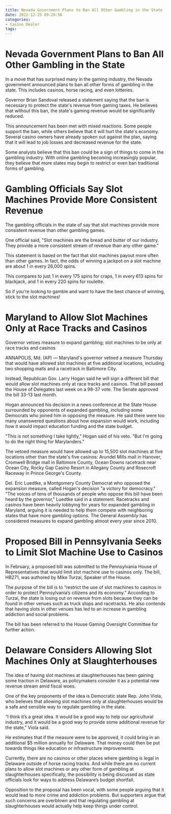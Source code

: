 ```yaml
---
title: Nevada Government Plans to Ban All Other Gambling in the State 
date: 2022-12-25 09:20:56
categories:
- Casino Dealer
tags:
---
```



#  Nevada Government Plans to Ban All Other Gambling in the State 

In a move that has surprised many in the gaming industry, the Nevada government announced plans to ban all other forms of gambling in the state. This includes casinos, horse racing, and even lotteries.

Governor Brian Sandoval released a statement saying that the ban is necessary to protect the state's revenue from gaming taxes. He believes that without this ban, the state's gaming revenue would be significantly reduced.

This announcement has been met with mixed reactions. Some people support the ban, while others believe that it will hurt the state's economy. Several casino owners have already spoken out against the plan, saying that it will lead to job losses and decreased revenue for the state.

Some analysts believe that this ban could be a sign of things to come in the gambling industry. With online gambling becoming increasingly popular, they believe that more states may begin to restrict or even ban traditional forms of gambling.

#  Gambling Officials Say Slot Machines Provide More Consistent Revenue 

The gambling officials in the state of <state> say that slot machines provide more consistent revenue than other gambling games.

One official said, "Slot machines are the bread and butter of our industry. They provide a more consistent stream of revenue than any other game."

This statement is based on the fact that slot machines payout more often than other games. In fact, the odds of winning a jackpot on a slot machine are about 1 in every 26,000 spins.

This compares to just 1 in every 175 spins for craps, 1 in every 613 spins for blackjack, and 1 in every 220 spins for roulette.

So if you're looking to gamble and want to have the best chance of winning, stick to the slot machines!

#  Maryland to Allow Slot Machines Only at Race Tracks and Casinos 

Governor vetoes measure to expand gambling; slot machines to be only at race tracks and casinos
 

ANNAPOLIS, Md. (AP) — Maryland's governor vetoed a measure Thursday that would have allowed slot machines at five additional locations, including two shopping malls and a racetrack in Baltimore City.

Instead, Republican Gov. Larry Hogan said he will sign a different bill that would allow slot machines only at race tracks and casinos. That bill passed the House of Delegates last week on a 98-37 vote. The Senate approved the bill 33-13 last month.

Hogan announced his decision in a news conference at the State House surrounded by opponents of expanded gambling, including some Democrats who joined him in opposing the measure. He said there were too many unanswered questions about how expansion would work, including how it would impact education funding and the state budget.

"This is not something I take lightly," Hogan said of his veto. "But I'm going to do the right thing for Marylanders." 

The vetoed measure would have allowed up to 15,500 slot machines at five locations other than the state's five casinos: Arundel Mills mall in Hanover, Cromwell Bridge mall in Baltimore County, Ocean Downs racetrack near Ocean City, Rocky Gap Casino Resort in Allegany County and Rosecroft Raceway in Prince George's County. 

Del. Eric Luedtke, a Montgomery County Democrat who opposed the expansion measure, called Hogan's decision "a victory for democracy." 
"The voices of tens of thousands of people who oppose this bill have been heard by the governor," Luedtke said in a statement. 
Racetracks and casinos have been heavily lobbying for years for expanded gambling in Maryland, arguing it is needed to help them compete with neighboring states that have more gambling options. The General Assembly has considered measures to expand gambling almost every year since 2010.

#  Proposed Bill in Pennsylvania Seeks to Limit Slot Machine Use to Casinos 

In February, a proposed bill was submitted to the Pennsylvania House of Representatives that would limit slot machine use to casinos only. The bill, HB271, was authored by Mike Turzai, Speaker of the House.

The purpose of the bill is to “restrict the use of slot machines to casinos in order to protect Pennsylvania’s citizens and its economy.” According to Turzai, the state is losing out on revenue from slots because they can be found in other venues such as truck stops and racetracks. He also contends that having slots in other venues has led to an increase in gambling addiction and social problems.

The bill has been referred to the House Gaming Oversight Committee for further action.

#  Delaware Considers Allowing Slot Machines Only at Slaughterhouses

The idea of having slot machines at slaughterhouses has been gaining some traction in Delaware, as policymakers consider it as a potential new revenue stream amid fiscal woes.

One of the key proponents of the idea is Democratic state Rep. John Viola, who believes that allowing slot machines only at slaughterhouses would be a safe and sensible way to regulate gambling in the state.

“I think it’s a great idea. It would be a good way to help our agricultural industry, and it would be a good way to provide some additional revenue for the state,” Viola said.

He estimates that if the measure were to be approved, it could bring in an additional $5 million annually for Delaware. That money could then be put towards things like education or infrastructure improvements.

Currently, there are no casinos or other places where gambling is legal in Delaware outside of horse racing tracks. And while there are no current plans to allow slot machines or any other form of gambling at slaughterhouses specifically, the possibility is being discussed as state officials look for ways to address Delaware’s budget shortfall.

Opposition to the proposal has been vocal, with some people arguing that it would lead to more crime and addiction problems. But supporters argue that such concerns are overblown and that regulating gambling at slaughterhouses would actually help keep things under control.